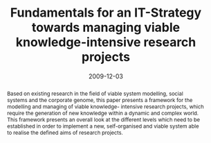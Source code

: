 ---
abstract: Based on existing research in the field of viable system modelling, social
  systems and the corporate genome, this paper presents a framework for the modelling
  and managing of viable knowledge- intensive research projects, which require the
  generation of new knowledge within a dynamic and complex world. This framework presents
  an overall look at the different levels which need to be established in order to
  implement a new, self-organised and viable system able to realise the defined aims
  of research projects.
authors:
- Paul Pöltner
- Thomas Grechenig
date: '2009-12-03'
featured: false
publication_types:
- '0'
publishDate: '2009-12-03'
title: Fundamentals for an IT-Strategy towards managing viable knowledge-intensive
  research projects
url_pdf: http://publik.tuwien.ac.at/files/PubDat_183641.pdf
---
